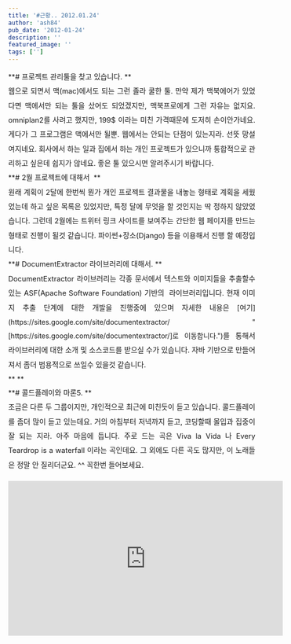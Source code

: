 ```yaml
---
title: '#근황.. 2012.01.24'
author: 'ash84'
pub_date: '2012-01-24'
description: ''
featured_image: ''
tags: ['']
---
```



<div style="text-align: justify; line-height: 2; "></div><div style="text-align: justify; line-height: 2; ">**<span style="font-size: 11pt; "># 프로젝트 관리툴을 찾고 있습니다. </span>**</div><div style="text-align: justify; line-height: 2; "><span style="font-size: 11pt; ">웹으로 되면서 맥(mac)에서도 되는 그런 졸라 쿨한 툴. 만약 제가 맥북에어가 있었다면 맥에서만 되는 툴을 샀어도 되었겠지만, 맥북프로에게 그런 자유는 없지요. omniplan2를 사려고 했지만, 199$ 이라는 미친 가격때문에 도저히 손이안가네요. 게다가 그 프로그램은 맥에서만 될뿐. 웹에서는 안되는 단점이 있는지라. 선뜻 망설여지네요. 회사에서 하는 일과 집에서 하는 개인 프로젝트가 있으니까 통합적으로 관리하고 싶은데 쉽지가 않네요. 좋은 툴 있으시면 알려주시기 바랍니다. </span></div><div style="line-height: 2; "></div><div style="text-align: justify; line-height: 2; "></div><div style="text-align: justify; line-height: 2; ">**<span style="font-size: 11pt; "># 2월 프로젝트에 대해서  </span>**</div><div style="text-align: justify; line-height: 2; "><span style="font-size: 11pt; ">원래 계획이 2달에 한번씩 뭔가 개인 프로젝트 결과물을 내놓는 형태로 계획을 세웠었는데 하고 싶은 목록은 있었지만, 특정 달에 무엇을 할 것인지는 딱 정하지 않았었습니다. 그런데 2월에는 트위터 링크 사이트를 보여주는 간단한 웹 페이지를 만드는 형태로 진행이 될것 같습니다. 파이썬+장소(Django) 등을 이용해서 진행 할 예정입니다.   
  </span></div><div style="line-height: 2; "></div><div style="text-align: justify; line-height: 2; "></div><div style="text-align: justify; line-height: 2; ">**<span style="font-size: 11pt; "># DocumentExtractor 라이브러리에 대해서. </span>**</div><div style="text-align: justify; line-height: 2; "><span style="font-size: 11pt; ">DocumentExtractor 라이브러리는 각종 문서에서 텍스트와 이미지들을 추출할수 있는 ASF(Apache Software Foundation) 기반의  라이브러리입니다. 현재 이미지 추출 단계에 대한 개발을 진행중에 있으며 자세한 내용은 </span>[<span style="font-size: 11pt; ">여기</span>](https://sites.google.com/site/documentextractor/ "[https://sites.google.com/site/documentextractor/]로 이동합니다.")<span style="font-size: 11pt; ">를 통해서 라이브러리에 대한 소개 및 소스코드를 받으실 수가 있습니다. 자바 기반으로 만들어져서 좀더 범용적으로 쓰일수 있을것 같습니다.   
  </span></div><div style="line-height: 2; "></div><div style="text-align: justify; line-height: 2; ">**  
**</div><div style="text-align: justify; line-height: 2; ">**<span style="font-size: 11pt; "># 콜드플레이와 마론5. </span>**</div><div style="text-align: justify; line-height: 2; "><span style="font-size: 11pt; ">조금은 다른 두 그룹이지만, 개인적으로 최근에 미친듯이 듣고 있습니다. 콜드플레이를 좀더 많이 듣고 있는데요. 거의 아침부터 저녁까지 듣고, 코딩할때 몰입과 집중이 잘 되는 지라. 아주 마음에 듭니다. 주로 드는 곡은 Viva la Vida 나 Every Teardrop is a waterfall 이라는 곡인데요. 그 외에도 다른 곡도 많지만, 이 노래들은 정말 안 질리더군요. ^^ 꼭한번 들어보세요. </span></div><div style="text-align: justify;"></div> 

<center><iframe allowfullscreen="" frameborder="0" height="315" src="http://www.youtube.com/embed/iPhh84cvgLc" width="560"></iframe></center>

